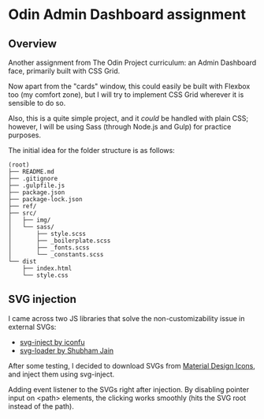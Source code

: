 # Odin Admin Dashboard assignment

## Overview

Another assignment from The Odin Project curriculum: an Admin Dashboard face, primarily built with CSS Grid.

Now apart from the "cards" window, this could easily be built with Flexbox too (my comfort zone), but I will try to implement CSS Grid wherever it is sensible to do so.

Also, this is a quite simple project, and it _could_ be handled with plain CSS; however, I will be using Sass (through Node.js and Gulp) for practice purposes. 

The initial idea for the folder structure is as follows:

```
(root)
├── README.md
├── .gitignore    
├── .gulpfile.js
├── package.json
├── package-lock.json
├── ref/
├── src/
│   ├── img/
│   └── sass/
│       ├── style.scss
│       ├── _boilerplate.scss
│       ├── _fonts.scss
│       └── _constants.scss
└── dist
    ├── index.html
    └── style.css
```

## SVG injection

I came across two JS libraries that solve the non-customizability issue in external SVGs:
* [svg-inject by iconfu](https://github.com/iconfu/svg-inject)
* [svg-loader by Shubham Jain](https://css-tricks.com/svg-loader-a-different-way-to-work-with-external-svg/)

After some testing, I decided to download SVGs from [Material Design Icons](https://materialdesignicons.com), and inject them using svg-inject. 

Adding event listener to the SVGs right after injection. By disabling pointer input on \<path\> elements, the clicking works smoothly (hits the SVG root instead of the path).